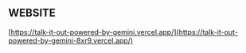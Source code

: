 ## WEBSITE ##
[https://talk-it-out-powered-by-gemini.vercel.app/](https://talk-it-out-powered-by-gemini-8xr9.vercel.app/)
